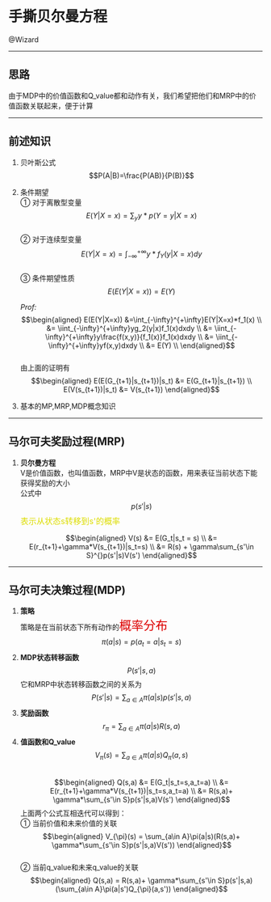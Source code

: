 # 手撕贝尔曼方程
@Wizard
****
## 思路
由于MDP中的价值函数和Q_value都和动作有关，我们希望把他们和MRP中的价值函数关联起来，便于计算
****
## 前述知识
1. 贝叶斯公式  
$$P(A|B)=\frac{P(AB)}{P(B)}$$
2. 条件期望  
    ① 对于离散型变量  
    $$E(Y|X=x) = \sum_{y}y*p(Y=y|X=x) $$  
    ② 对于连续型变量  
    $$E(Y|X=x) = \int_{-\infty}^{+\infty}y*f_Y(y|X=x)dy$$  
    ③ 条件期望性质  
    $$E(E(Y|X=x)) = E(Y) $$  

    *Prof:*    
    $$\begin{aligned}
    E(E(Y|X=x)) &=\int_{-\infty}^{+\infty}E(Y|X=x)*f_1(x) \\
    &= \iint_{-\infty}^{+\infty}yg_2(y|x)f_1(x)dxdy \\
    &= \iint_{-\infty}^{+\infty}y\frac{f(x,y)}{f_1(x)}f_1(x)dxdy \\
    &= \iint_{-\infty}^{+\infty}yf(x,y)dxdy \\
    &= E(Y) \\
    \end{aligned}$$  
    由上面的证明有  
    $$\begin{aligned}
    E(E(G_{t+1}|s_{t+1})|s_t) &=  E(G_{t+1}|s_{t+1}) \\
    E(V(s_{t+1})|s_t) &= V(s_{t+1})
    \end{aligned}$$  

3. 基本的MP,MRP,MDP概念知识  
 ****
## 马尔可夫奖励过程(MRP)
1. **贝尔曼方程**  
   V是价值函数，也叫值函数，MRP中V是状态的函数，用来表征当前状态下能获得奖励的大小  
   公式中  
   $$p(s'|s)$$ 
   <font color="#dd0" size='3'>表示从状态s转移到s'的概率 </font><br /> 
   
   $$\begin{aligned}
    V(s) &= E(G_t|s_t = s) \\
    &= E(r_{t+1}+\gamma*V(s_{t+1})|s_t=s) \\
    &= R(s) + \gamma\sum_{s'\in S}^{}p(s'|s)V(s')
    \end{aligned}$$  
****
## 马尔可夫决策过程(MDP)
1. **策略**  
   策略是在当前状态下所有动作的<font color="#dd0000" size='5'>概率分布 </font><br /> 
   $$\pi(a|s) = p(a_t=a|s_t=s)$$
2. **MDP状态转移函数**  
   $$P(s'|s,a)$$
   它和MRP中状态转移函数之间的关系为
   $$P(s'|s) = \sum_{a\in A}\pi(a|s)p(s'|s,a)$$
3. **奖励函数**
   $$r_{\pi} = \sum_{a\in A}\pi(a|s)R(s,a)$$  
4. **值函数和Q_value**  
   $$V_{\pi}(s) = \sum_{a\in A}\pi(a|s)Q_{\pi}(a,s) $$   
   $$\begin{aligned}
   Q(s,a) &= E(G_t|s_t=s,a_t=a) \\
   &= E(r_{t+1}+\gamma*V(s_{t+1})|s_t=s,a_t=a) \\
   &= R(s,a)+ \gamma*\sum_{s'\in S}p(s'|s,a)V(s')
   \end{aligned}$$
   上面两个公式互相迭代可以得到：     
    ① 当前价值和未来价值的关联  
   $$\begin{aligned}
   V_{\pi}(s) = \sum_{a\in A}\pi(a|s)(R(s,a)+ \gamma*\sum_{s'\in S}p(s'|s,a)V(s'))
   \end{aligned}$$  
    ②  当前q_value和未来q_value的关联  
   $$\begin{aligned}  
   Q(s,a) = R(s,a)+ \gamma*\sum_{s'\in S}p(s'|s,a)(\sum_{a\in A}\pi(a|s')Q_{\pi}(a,s'))
   \end{aligned}$$  




